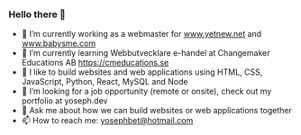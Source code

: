 ### Hello there 👋

- 🔭 I’m currently working as a webmaster for www.yetnew.net and www.babysme.com 
- 🌱 I’m currently learning Webbutvecklare e-handel at Changemaker Educations AB https://cmeducations.se
- 👯 I like to build websites and web applications using HTML, CSS, JavaScript, Python, React, MySQL and Node
- 🤔 I’m looking for a job opportunity (remote or onsite), check out my portfolio at yoseph.dev
- 💬 Ask me about how we can build websites or web applications together
- 📫 How to reach me: yosephbet@hotmail.com 

